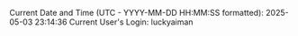 Current Date and Time (UTC - YYYY-MM-DD HH:MM:SS formatted): 2025-05-03 23:14:36
Current User's Login: luckyaiman
